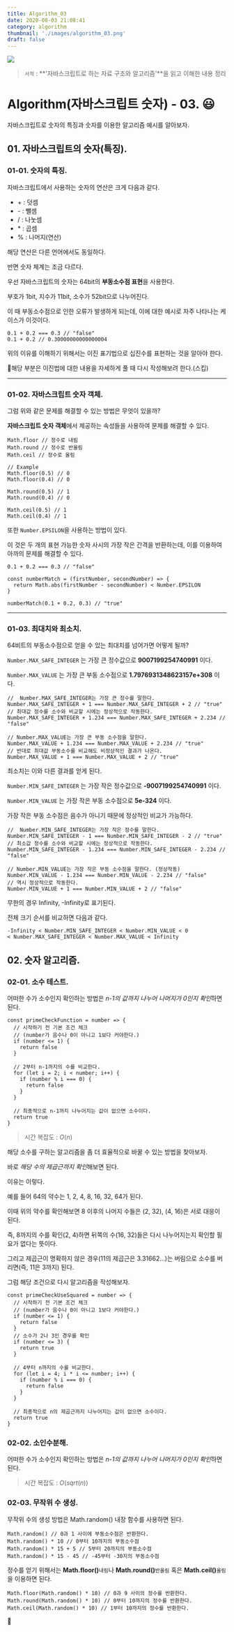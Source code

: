 ```yaml
---
title: Algorithm_03
date: 2020-08-03 21:08:41
category: algorithm
thumbnail: './images/algorithm_03.png'
draft: false
---
```


![](./images/algorithm_03.png)

> `서적` : **'자바스크립트로 하는 자료 구조와 알고리즘'**을 읽고 이해한 내용 정리

# Algorithm(자바스크립트 숫자) - 03. 😃

자바스크립트로 숫자의 특징과 숫자를 이용한 알고리즘 예시를 알아보자.

## 01. 자바스크립트의 숫자(특징).

### 01-01. 숫자의 특징.

자바스크립트에서 사용하는 숫자의 연산은 크게 다음과 같다.

- \+ : 덧셈
- \- : 뺄셈
- / : 나눗셈
- \* : 곱셈
- % : 나머지(연산)

해당 연산은 다른 언어에서도 동일하다.

반면 숫자 체계는 조금 다르다.

우선 자바스크립트의 숫자는 64bit의 **부동소수점 표현**을 사용한다.

부호가 1bit, 지수가 11bit, 소수가 52bit으로 나누어진다.

이 때 부동소수점으로 인한 오류가 발생하게 되는데, 이에 대한 예시로 자주 나타나는 케이스가 이것이다.

```js{1}
0.1 + 0.2 === 0.3 // "false"
0.1 + 0.2 // 0.30000000000000004
```

위의 이유를 이해하기 위해서는 이진 표기법으로 십진수를 표현하는 것을 알아야 한다.

🚨해당 부분은 이진법에 대한 내용을 자세하게 풀 때 다시 작성해보려 한다.(스킵)

---

### 01-02. 자바스크립트 숫자 객체.

그럼 위와 같은 문제를 해결할 수 있는 방법은 무엇이 있을까?

**자바스크립트 숫자 객체**에서 제공하는 속성들을 사용하여 문제를 해결할 수 있다.

```js{}
Math.floor // 정수로 내림
Math.round // 정수로 반올림
Math.ceil // 정수로 올림

// Example
Math.floor(0.5) // 0
Math.floor(0.4) // 0

Math.round(0.5) // 1
Math.round(0.4) // 0

Math.ceil(0.5) // 1
Math.ceil(0.4) // 1
```

또한 `Number.EPSILON`을 사용하는 방법이 있다.

이 것은 두 개의 표현 가능한 숫자 사시의 가장 작은 간격을 반환하는데, 이를 이용하여 아까의 문제를 해결할 수 있다.

```js{1, 7}
0.1 + 0.2 === 0.3 // "false"

const numberMatch = (firstNumber, secondNumber) => {
  return Math.abs(firstNumber - secondNumber) < Number.EPSILON
}

numberMatch(0.1 + 0.2, 0.3) // "true"
```

---

### 01-03. 최대치와 최소치.

64비트의 부동소수점으로 얻을 수 있는 최대치를 넘어가면 어떻게 될까?

`Number.MAX_SAFE_INTEGER` 는 가장 큰 정수값으로 **9007199254740991** 이다.

`Number.MAX_VALUE` 는 가장 큰 부동 소수점으로 **1.7976931348623157e+308** 이다.

```js{}
//  Number.MAX_SAFE_INTEGER는 가장 큰 정수를 말한다.
Number.MAX_SAFE_INTEGER + 1 === Number.MAX_SAFE_INTEGER + 2 // "true"
// 최대값 정수를 소수와 비교할 시에는 정상적으로 작동한다.
Number.MAX_SAFE_INTEGER + 1.234 === Number.MAX_SAFE_INTEGER + 2.234 // "false"

// Number.MAX_VALUE는 가장 큰 부동 소수점을 말한다.
Number.MAX_VALUE + 1.234 === Number.MAX_VALUE + 2.234 // "true"
// 반대로 최대값 부동소수를 비교해도 비정상적인 결과가 나온다.
Number.MAX_VALUE + 1 === Number.MAX_VALUE + 2 // "true"
```

최소치는 이와 다른 결과를 얻게 된다.

`Number.MIN_SAFE_INTEGER` 는 가장 작은 정수값으로 **-9007199254740991** 이다.

`Number.MIN_VALUE` 는 가장 작은 부동 소수점으로 **5e-324** 이다.

가장 작은 부동 소수점은 음수가 아니기 때문에 정상적인 비교가 가능하다.

```js{}
//  Number.MIN_SAFE_INTEGER는 가장 작은 정수를 말한다.
Number.MIN_SAFE_INTEGER - 1 === Number.MIN_SAFE_INTEGER - 2 // "true"
// 최소값 정수를 소수와 비교할 시에는 정상적으로 작동한다.
Number.MIN_SAFE_INTEGER - 1.234 === Number.MIN_SAFE_INTEGER - 2.234 // "false"

// Number.MIN_VALUE는 가장 작은 부동 소수점을 말한다. (정상작동)
Number.MIN_VALUE - 1.234 === Number.MIN_VALUE - 2.234 // "false"
// 역시 정상적으로 작동한다.
Number.MIN_VALUE + 1 === Number.MIN_VALUE + 2 // "false"
```

무한의 경우 Infinity, -Infinity로 표기된다.

전체 크기 순서를 비교하면 다음과 같다.

```{}
-Infinity < Number.MIN_SAFE_INTEGER < Number.MIN_VALUE < 0
< Number.MAX_SAFE_INTEGER < Number.MAX_VALUE < Infinity
```

## 02. 숫자 알고리즘.

### 02-01. 소수 테스트.

어떠한 수가 소수인지 확인하는 방법은 *n-1의 값까지 나누어 나머지가 0인지 확인*하면 된다.

```js{}
const primeCheckFunction = number => {
  // 시작하기 전 기본 조건 체크
  // (number가 음수나 0이 아니고 1보다 커야한다.)
  if (number <= 1) {
    return false
  }

  // 2부터 n-1까지의 수를 비교한다.
  for (let i = 2; i < number; i++) {
    if (number % i === 0) {
      return false
    }
  }

  // 최종적으로 n-1까지 나누어지는 값이 없으면 소수이다.
  return true
}
```

> 시간 복잡도 : $O(n)$

해당 소수를 구하는 알고리즘을 좀 더 효율적으로 바꿀 수 있는 방법을 찾아보자.

바로 *해당 수의 제곱근까지 확인*해보면 된다.

이유는 이렇다.

예를 들어 64의 약수는 1, 2, 4, 8, 16, 32, 64가 된다.

이때 위의 약수를 확인해보면 8 이후의 나머지 수들은 (2, 32), (4, 16)은 서로 대응이 된다.

즉, 8까지의 수를 확인(2, 4)하면 뒤쪽의 수(16, 32)들은 다시 나누어지는지 확인할 필요가 없다는 뜻이다.

그리고 제곱근이 명확하지 않은 경우(11의 제곱근은 3.31662...)는 버림으로 소수를 버리면(즉, 11은 3까지) 된다.

그럼 해당 조건으로 다시 알고리즘을 작성해보자.

```js{}
const primeCheckUseSquared = number => {
  // 시작하기 전 기본 조건 체크
  // (number가 음수나 0이 아니고 1보다 커야한다.)
  if (number <= 1) {
    return false
  }
  // 소수가 2나 3인 경우를 확인
  if (number <= 3) {
    return true
  }

  // 4부터 n까지의 수를 비교한다.
  for (let i = 4; i * i <= number; i++) {
    if (number % i === 0) {
      return false
    }
  }

  // 최종적으로 n의 제곱근까지 나누어지는 값이 없으면 소수이다.
  return true
}
```

### 02-02. 소인수분해.

어떠한 수가 소수인지 확인하는 방법은 *n-1의 값까지 나누어 나머지가 0인지 확인*하면 된다.

> 시간 복잡도 : $O(sqrt(n))$

### 02-03. 무작위 수 생성.

무작위 수의 생성 방법은 Math.random() 내장 함수를 사용하면 된다.

```js{}
Math.random() // 0과 1 사이에 부동소수점은 반환한다.
Math.random() * 10 // 0부터 10까지의 부동소수점
Math.random() * 15 + 5 // 5부터 20까지의 부동소수점
Math.random() * 15 - 45 // -45부터 -30지의 부동소수점
```

정수를 얻기 위해서는 **Math.floor()**`내림`나 **Math.round()**`반올림` 혹은 **Math.ceil()**`올림`을 이용하면 된다.

```js{}
Math.floor(Math.random() * 10) // 0과 9 사이의 정수를 반환한다.
Math.round(Math.random() * 10) // 0부터 10까지의 정수를 반환한다.
Math.ceil(Math.random() * 10) // 1부터 10까지의 정수를 반환한다.
```

👋
